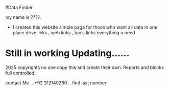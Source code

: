 #Data Finder

my name is ????.
*  I created this website simple page for those who want all data in one place drive links , web links , tools links everything u need

# Still in working Updating......

2025 copyrights no one copy this and create their own. Reports and blocks full controlled.

contact Me .. +92 312149260   .. find last number 
